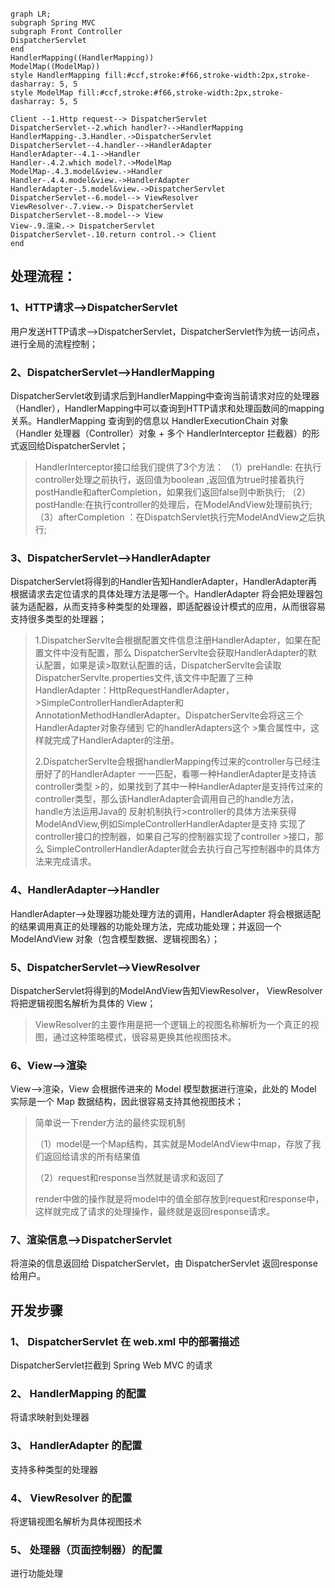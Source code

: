 

```mermaid

graph LR;
subgraph Spring MVC
subgraph Front Controller
DispatcherServlet   
end
HandlerMapping((HandlerMapping))
ModelMap((ModelMap))
style HandlerMapping fill:#ccf,stroke:#f66,stroke-width:2px,stroke-dasharray: 5, 5
style ModelMap fill:#ccf,stroke:#f66,stroke-width:2px,stroke-dasharray: 5, 5

Client --1.Http request--> DispatcherServlet
DispatcherServlet--2.which handler?-->HandlerMapping
HandlerMapping-.3.Handler.->DispatcherServlet
DispatcherServlet--4.handler-->HandlerAdapter
HandlerAdapter--4.1-->Handler
Handler-.4.2.which model?.->ModelMap
ModelMap-.4.3.model&view.->Handler
Handler-.4.4.model&view.->HandlerAdapter
HandlerAdapter-.5.model&view.->DispatcherServlet
DispatcherServlet--6.model--> ViewResolver
ViewResolver-.7.view.-> DispatcherServlet
DispatcherServlet--8.model--> View
View-.9.渲染.-> DispatcherServlet
DispatcherServlet-.10.return control.-> Client
end

```

## 处理流程：
### 1、HTTP请求-->DispatcherServlet
用户发送HTTP请求-->DispatcherServlet，DispatcherServlet作为统一访问点，进行全局的流程控制；

### 2、DispatcherServlet-->HandlerMapping
DispatcherServlet收到请求后到HandlerMapping中查询当前请求对应的处理器（Handler），HandlerMapping中可以查询到HTTP请求和处理函数间的mapping关系。HandlerMapping 查询到的信息以 HandlerExecutionChain 对象（Handler 处理器（Controller）对象 + 多个 HandlerInterceptor 拦截器）的形式返回给DispatcherServlet；
<!--more-->
>HandlerInterceptor接口给我们提供了3个方法：
>（1）preHandle: 在执行controller处理之前执行，返回值为boolean ,返回值为true时接着执行postHandle和afterCompletion，如果我们返回false则中断执行;
>（2）postHandle:在执行controller的处理后，在ModelAndView处理前执行;
>（3）afterCompletion ：在DispatchServlet执行完ModelAndView之后执行;


### 3、DispatcherServlet-->HandlerAdapter
DispatcherServlet将得到的Handler告知HandlerAdapter，HandlerAdapter再根据请求去定位请求的具体处理方法是哪一个。HandlerAdapter 将会把处理器包装为适配器，从而支持多种类型的处理器，即适配器设计模式的应用，从而很容易支持很多类型的处理器；

>1.DispatcherServlte会根据配置文件信息注册HandlerAdapter，如果在配置文件中没有配置，那么 DispatcherServlte会获取HandlerAdapter的默认配置，如果是读>取默认配置的话，DispatcherServlte会读取 DispatcherServlte.properties文件,该文件中配置了三种 HandlerAdapter：HttpRequestHandlerAdapter，>SimpleControllerHandlerAdapter和 AnnotationMethodHandlerAdapter。DispatcherServlte会将这三个HandlerAdapter对象存储到 它的handlerAdapters这个  >集合属性中，这样就完成了HandlerAdapter的注册。
>
>2.DispatcherServlte会根据handlerMapping传过来的controller与已经注册好了的HandlerAdapter 一一匹配，看哪一种HandlerAdapter是支持该controller类型  >的，如果找到了其中一种HandlerAdapter是支持传过来的 controller类型，那么该HandlerAdapter会调用自己的handle方法，handle方法运用Java的 反射机制执行>controller的具体方法来获得ModelAndView,例如SimpleControllerHandlerAdapter是支持 实现了controller接口的控制器，如果自己写的控制器实现了controller >接口，那么 SimpleControllerHandlerAdapter就会去执行自己写控制器中的具体方法来完成请求。

### 4、HandlerAdapter-->Handler
HandlerAdapter-->处理器功能处理方法的调用，HandlerAdapter 将会根据适配的结果调用真正的处理器的功能处理方法，完成功能处理；并返回一个ModelAndView 对象（包含模型数据、逻辑视图名）；

### 5、DispatcherServlet-->ViewResolver
DispatcherServlet将得到的ModelAndView告知ViewResolver， ViewResolver 将把逻辑视图名解析为具体的 View；

>ViewResolver的主要作用是把一个逻辑上的视图名称解析为一个真正的视图，通过这种策略模式，很容易更换其他视图技术。


### 6、View-->渲染  
View-->渲染，View 会根据传进来的 Model 模型数据进行渲染，此处的 Model 实际是一个 Map 数据结构，因此很容易支持其他视图技术；

>简单说一下render方法的最终实现机制
>
>（1）model是一个Map结构，其实就是ModelAndView中map，存放了我们返回给请求的所有结果值
>
>（2）request和response当然就是请求和返回了
>
>render中做的操作就是将model中的值全部存放到request和response中，这样就完成了请求的处理操作，最终就是返回response请求。


### 7、渲染信息-->DispatcherServlet
将渲染的信息返回给 DispatcherServlet，由 DispatcherServlet 返回response给用户。

## 开发步骤

### 1、  DispatcherServlet 在 web.xml 中的部署描述
DispatcherServlet拦截到 Spring Web MVC 的请求

### 2、  HandlerMapping 的配置
将请求映射到处理器

### 3、  HandlerAdapter 的配置
支持多种类型的处理器

### 4、  ViewResolver 的配置
将逻辑视图名解析为具体视图技术

### 5、  处理器（页面控制器）的配置
进行功能处理
